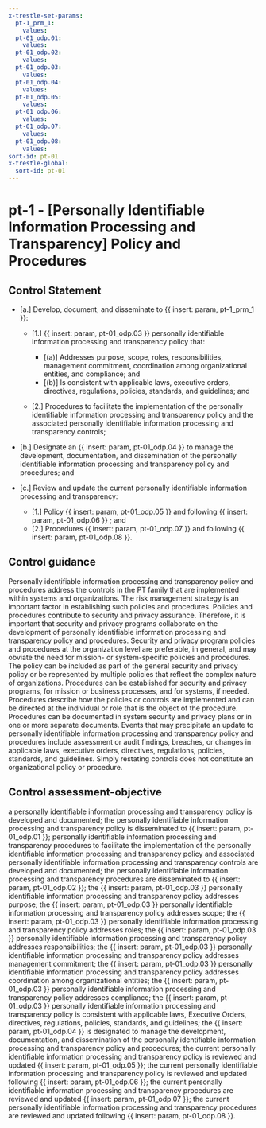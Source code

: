 ```yaml
---
x-trestle-set-params:
  pt-1_prm_1:
    values:
  pt-01_odp.01:
    values:
  pt-01_odp.02:
    values:
  pt-01_odp.03:
    values:
  pt-01_odp.04:
    values:
  pt-01_odp.05:
    values:
  pt-01_odp.06:
    values:
  pt-01_odp.07:
    values:
  pt-01_odp.08:
    values:
sort-id: pt-01
x-trestle-global:
  sort-id: pt-01
---
```


# pt-1 - \[Personally Identifiable Information Processing and Transparency\] Policy and Procedures

## Control Statement

- \[a.\] Develop, document, and disseminate to {{ insert: param, pt-1_prm_1 }}:

  - \[1.\] {{ insert: param, pt-01_odp.03 }} personally identifiable information processing and transparency policy that:

    - \[(a)\] Addresses purpose, scope, roles, responsibilities, management commitment, coordination among organizational entities, and compliance; and
    - \[(b)\] Is consistent with applicable laws, executive orders, directives, regulations, policies, standards, and guidelines; and

  - \[2.\] Procedures to facilitate the implementation of the personally identifiable information processing and transparency policy and the associated personally identifiable information processing and transparency controls;

- \[b.\] Designate an {{ insert: param, pt-01_odp.04 }} to manage the development, documentation, and dissemination of the personally identifiable information processing and transparency policy and procedures; and

- \[c.\] Review and update the current personally identifiable information processing and transparency:

  - \[1.\] Policy {{ insert: param, pt-01_odp.05 }} and following {{ insert: param, pt-01_odp.06 }} ; and
  - \[2.\] Procedures {{ insert: param, pt-01_odp.07 }} and following {{ insert: param, pt-01_odp.08 }}.

## Control guidance

Personally identifiable information processing and transparency policy and procedures address the controls in the PT family that are implemented within systems and organizations. The risk management strategy is an important factor in establishing such policies and procedures. Policies and procedures contribute to security and privacy assurance. Therefore, it is important that security and privacy programs collaborate on the development of personally identifiable information processing and transparency policy and procedures. Security and privacy program policies and procedures at the organization level are preferable, in general, and may obviate the need for mission- or system-specific policies and procedures. The policy can be included as part of the general security and privacy policy or be represented by multiple policies that reflect the complex nature of organizations. Procedures can be established for security and privacy programs, for mission or business processes, and for systems, if needed. Procedures describe how the policies or controls are implemented and can be directed at the individual or role that is the object of the procedure. Procedures can be documented in system security and privacy plans or in one or more separate documents. Events that may precipitate an update to personally identifiable information processing and transparency policy and procedures include assessment or audit findings, breaches, or changes in applicable laws, executive orders, directives, regulations, policies, standards, and guidelines. Simply restating controls does not constitute an organizational policy or procedure.

## Control assessment-objective

a personally identifiable information processing and transparency policy is developed and documented;
the personally identifiable information processing and transparency policy is disseminated to {{ insert: param, pt-01_odp.01 }};
personally identifiable information processing and transparency procedures to facilitate the implementation of the personally identifiable information processing and transparency policy and associated personally identifiable information processing and transparency controls are developed and documented;
the personally identifiable information processing and transparency procedures are disseminated to {{ insert: param, pt-01_odp.02 }};
the {{ insert: param, pt-01_odp.03 }} personally identifiable information processing and transparency policy addresses purpose;
the {{ insert: param, pt-01_odp.03 }} personally identifiable information processing and transparency policy addresses scope;
the {{ insert: param, pt-01_odp.03 }} personally identifiable information processing and transparency policy addresses roles;
the {{ insert: param, pt-01_odp.03 }} personally identifiable information processing and transparency policy addresses responsibilities;
the {{ insert: param, pt-01_odp.03 }} personally identifiable information processing and transparency policy addresses management commitment;
the {{ insert: param, pt-01_odp.03 }} personally identifiable information processing and transparency policy addresses coordination among organizational entities;
the {{ insert: param, pt-01_odp.03 }} personally identifiable information processing and transparency policy addresses compliance;
the {{ insert: param, pt-01_odp.03 }} personally identifiable information processing and transparency policy is consistent with applicable laws, Executive Orders, directives, regulations, policies, standards, and guidelines;
the {{ insert: param, pt-01_odp.04 }} is designated to manage the development, documentation, and dissemination of the personally identifiable information processing and transparency policy and procedures;
the current personally identifiable information processing and transparency policy is reviewed and updated {{ insert: param, pt-01_odp.05 }};
the current personally identifiable information processing and transparency policy is reviewed and updated following {{ insert: param, pt-01_odp.06 }};
the current personally identifiable information processing and transparency procedures are reviewed and updated {{ insert: param, pt-01_odp.07 }};
the current personally identifiable information processing and transparency procedures are reviewed and updated following {{ insert: param, pt-01_odp.08 }}.
